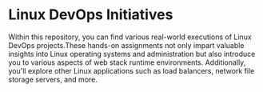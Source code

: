 # Linux DevOps Initiatives
Within this repository, you can find various real-world executions of Linux DevOps projects.These hands-on assignments not only impart valuable insights into Linux operating systems and administration but also introduce you to various aspects of web stack runtime environments. Additionally, you'll explore other Linux applications such as load balancers, network file storage servers, and more.
